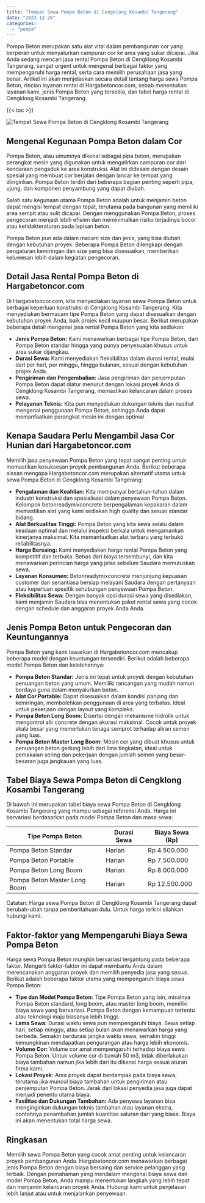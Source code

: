 ```yaml
---
title: "Tempat Sewa Pompa Beton di Cengklong Kosambi Tangerang"
date: "2023-12-26"
categories: 
  - "pompa"
---
```




Pompa Beton merupakan satu alat vital dalam pembangunan cor yang berperan untuk menyalurkan campuran cor ke area yang sukar dicapai. Jika Anda sedang mencari jasa rental Pompa Beton di Cengklong Kosambi Tangerang, sangat urgent untuk mengenal berbagai faktor yang mempengaruhi harga rental, serta cara memilih perusahaan jasa yang benar. Artikel ini akan menjelaskan secara detail tentang harga sewa Pompa Beton, rincian layanan rental di Hargabetoncor.com, sebab menentukan layanan kami, jenis Pompa Beton yang tersedia, dan tabel harga rental di Cengklong Kosambi Tangerang.

{{< toc >}}

![Tempat Sewa Pompa Beton di Cengklong Kosambi Tangerang](https://hargareadymixid.github.io/pompa/concrete-pump%20(3).png)

## Mengenal Kegunaan Pompa Beton dalam Cor

Pompa Beton, atau umumnya dikenal sebagai pipa beton, merupakan perangkat mesin yang digunakan untuk mengalirkan campuran cor dari kendaraan pengaduk ke area konstruksi. Alat ini didesain dengan desain spesial yang membuat cor berjalan dengan lancar ke tempat yang diinginkan. Pompa Beton terdiri dari beberapa bagian penting seperti pipa, ujung, dan komponen penyambung yang dapat diubah.

Salah satu kegunaan utama Pompa Beton adalah untuk menjamin beton dapat mengisi tempat dengan tepat, terutama pada bangunan yang memiliki area sempit atau sulit dicapai. Dengan menggunakan Pompa Beton, proses pengecoran menjadi lebih efisien dan meminimalkan risiko terjadinya bocor atau ketidakteraturan pada lapisan beton.

Pompa Beton pun ada dalam macam size dan jenis, yang bisa diubah dengan kebutuhan proyek. Beberapa Pompa Beton dilengkapi dengan pengaturan kemiringan dan size yang bisa disesuaikan, memberikan keluwesan lebih dalam kegiatan pengecoran.

## Detail Jasa Rental Pompa Beton di Hargabetoncor.com

Di Hargabetoncor.com, kita menyediakan layanan sewa Pompa Beton untuk berbagai keperluan konstruksi di Cengklong Kosambi Tangerang. Kita menyediakan bermacam tipe Pompa Beton yang dapat disesuaikan dengan kebutuhan proyek Anda, baik projek kecil maupun besar. Berikut merupakan beberapa detail mengenai jasa rental Pompa Beton yang kita sediakan:

- **Jenis Pompa Beton:** Kami menawarkan berbagai tipe Pompa Beton, dari Pompa Beton standar hingga yang punya penyesuaian khusus untuk area sukar dijangkau.
- **Durasi Sewa:** Kami menyediakan fleksibilitas dalam durasi rental, mulai dari per hari, per minggu, hingga bulanan, sesuai dengan kebutuhan projek Anda.
- **Pengiriman dan Pengembalian:** Jasa pengiriman dan penjemputan Pompa Beton dapat diatur menurut dengan lokasi proyek Anda di Cengklong Kosambi Tangerang, memastikan kelancaran dalam proses sewa.
- **Pelayanan Teknis:** Kita pun menyediakan dukungan teknis dan nasihat mengenai penggunaan Pompa Beton, sehingga Anda dapat memanfaatkan perangkat mesin ini dengan optimal.

## Kenapa Saudara Perlu Mengambil Jasa Cor Hunian dari Hargabetoncor.com

Memilih jasa penyewaan Pompa Beton yang tepat sangat penting untuk memastikan kesuksesan proyek pembangunan Anda. Berikut beberapa alasan mengapa Hargabetoncor.com merupakan alternatif utama untuk sewa Pompa Beton di Cengklong Kosambi Tangerang:

- **Pengalaman dan Keahlian:** Kita mempunyai bertahun-tahun dalam industri konstruksi dan spesialisasi dalam penyewaan Pompa Beton. Kelompok betonreadymixconcrete berpengalaman kepakaran dalam memastikan alat yang kami sediakan high quality dan sesuai standar bidang.
- **Alat Berkualitas Tinggi:** Pompa Beton yang kita sewa selalu dalam keadaan optimal dan melalui inspeksi berkala untuk mengamankan kinerjanya maksimal. Kita memanfaatkan alat terbaru yang terbukti reliabilitasnya.
- **Harga Bersaing:** Kami menyediakan harga rental Pompa Beton yang kompetitif dan terbuka. Bebas dari biaya tersembunyi, dan kita menawarkan perincian harga yang jelas sebelum Saudara memutuskan sewa.
- **Layanan Konsumen:** Betonreadymixconcrete menjunjung kepuasan customer dan senantiasa bersiap melayani Saudara dengan pertanyaan atau keperluan spesifik sehubungan penyewaan Pompa Beton.
- **Fleksibilitas Sewa:** Dengan banyak opsi durasi sewa yang disediakan, kami menjamin Saudara bisa menentukan paket rental sewa yang cocok dengan schedule dan anggaran proyek Anda Anda.

## Jenis Pompa Beton untuk Pengecoran dan Keuntungannya

Pompa Beton yang kami tawarkan di Hargabetoncor.com mencakup beberapa model dengan keuntungan tersendiri. Berikut adalah beberapa model Pompa Beton dan kelebihannya:

- **Pompa Beton Standar:** Jenis ini tepat untuk proyek dengan kebutuhan penuangan beton yang umum. Memiliki rancangan yang mudah namun berdaya guna dalam menyalurkan beton.
- **Alat Cor Portable:** Dapat disesuaikan dalam kondisi panjang dan kemiringan, membolehkan penggunaan di area yang terbatas. Ideal untuk pekerjaan dengan layout yang kompleks.
- **Pompa Beton Long Boom:** Disertai dengan mekanisme hidrolik untuk mengontrol alir concrete dengan akurasi maksimal. Cocok untuk proyek skala besar yang memerlukan tenaga semprot terhadap aliran semen yang luas.
- **Pompa Beton Master Long Boom:** Mesin cor yang dibuat khusus untuk penuangan beton gedung lebih dari lima tingkatan, ideal untuk pemakaian sering dan pekerjaan dengan jumlah semen yang besar-besaran juga jangkauan yang luas.

## Tabel Biaya Sewa Pompa Beton di Cengklong Kosambi Tangerang

Di bawah ini merupakan tabel biaya sewa Pompa Beton di Cengklong Kosambi Tangerang yang mampu sebagai referensi Anda. Harga ini bervariasi berdasarkan pada model Pompa Beton dan masa sewa:

| Tipe Pompa Beton | Durasi Sewa | Biaya Sewa (Rp) |
| --- | --- | --- |
| Pompa Beton Standar | Harian | Rp 4.500.000 |
| Pompa Beton Portable | Harian | Rp 7.500.000 |
| Pompa Beton Long Boom | Harian | Rp 8.000.000 |
| Pompa Beton Master Long Boom | Harian | Rp 12.500.000 |

Catatan: Harga sewa Pompa Beton di Cengklong Kosambi Tangerang dapat berubah-ubah tanpa pemberitahuan dulu. Untuk harga terkini silahkan hubungi kami.

## Faktor-faktor yang Mempengaruhi Biaya Sewa Pompa Beton

Harga sewa Pompa Beton mungkin bervariasi tergantung pada beberapa faktor. Mengerti faktor-faktor ini dapat membantu Anda dalam merencanakan anggaran proyek dan memilih penyedia jasa yang sesuai. Berikut adalah beberapa faktor utama yang mempengaruhi biaya sewa Pompa Beton:

- **Tipe dan Model Pompa Beton:** Tipe Pompa Beton yang lain, misalnya Pompa Beton standard, long boom, atau master long boom, memiliki biaya sewa yang bervariasi. Pompa Beton dengan kemampuan tertentu atau teknologi maju biasanya lebih tinggi.
- **Lama Sewa:** Durasi waktu sewa pun mempengaruhi biaya. Sewa setiap hari, setiap minggu, atau setiap bulan akan menawarkan harga yang berbeda. Semakin berdurasi jangka waktu sewa, semakin tinggi kemungkinan mendapatkan pengurangan atau harga lebih ekonomis.
- **Volume Cor:** Volume cor amat mempengaruhi terhadap biaya sewa Pompa Beton. Untuk volume cor di bawah 50 m3, tidak diberlakukan biaya tambahan namun jika lebih dari itu dikenai harga sesuai aturan firma kami.
- **Lokasi Proyek:** Area proyek dapat berdampak pada biaya sewa, terutama jika muncul biaya tambahan untuk pengiriman atau penjemputan Pompa Beton. Jarak dari lokasi penyedia jasa juga dapat menjadi penentu utama biaya.
- **Fasilitas dan Dukungan Tambahan:** Ada penyewa layanan bisa menginginkan dukungan teknis tambahan atau layanan ekstra, contohnya penambahan jumlah kuantitas saluran dari yang biasa. Biaya ini akan menentukan total harga sewa.

## Ringkasan

Memilih sewa Pompa Beton yang cocok amat penting untuk kelancaran proyek pembangunan Anda. Hargabetoncor.com menawarkan berbagai jenis Pompa Beton dengan biaya bersaing dan service pelanggan yang terbaik. Dengan pemahaman yang mendalam mengenai biaya sewa dan model Pompa Beton, Anda mampu menentukan langkah yang lebih tepat dan menjamin kelancaran proyek Anda. Hubungi kami untuk penjelasan lebih lanjut atau untuk menjalankan penyewaan.
